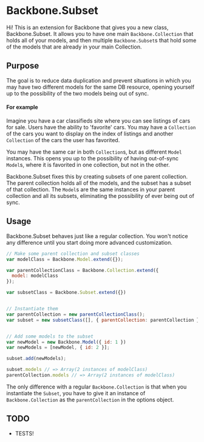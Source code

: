 # Backbone.Subset

Hi! This is an extension for Backbone that gives you a new class, Backbone.Subset. It allows you to have one main `Backbone.Collection` that holds all of your models, and then multiple `Backbone.Subset`s that hold some of the models that are already in your main Collection.

## Purpose

The goal is to reduce data duplication and prevent situations in which you may have two different models for the same DB resource, opening yourself up to the possibility of the two models being out of sync.

#### For example

Imagine you have a car classifieds site where you can see listings of cars for sale. Users have the ability to 'favorite' cars. You may have a `Collection` of the cars you want to display on the index of listings and another `Collection` of the cars the user has favorited.

You may have the same car in both `Collection`s, but as different `Model` instances. This opens you up to the possibility of having out-of-sync `Model`s, where it is favorited in one collection, but not in the other.

Backbone.Subset fixes this by creating subsets of one parent collection. The parent collection holds all of the models, and the subset has a subset of that collection. The `Model`s are the same instances in your parent collection and all its subsets, eliminating the possibility of ever being out of sync.

## Usage

Backbone.Subset behaves just like a regular collection. You won't notice any difference until you start doing more advanced customization.

```javascript
// Make some parent collection and subset classes
var modelClass = Backbone.Model.extend({});

var parentCollectionClass = Backbone.Collection.extend({
  model: modelClass
});

var subsetClass = Backbone.Subset.extend({})


// Instantiate them
var parentCollection = new parentCollectionClass();
var subset = new subsetClass([], { parentCollection: parentCollection });


// Add some models to the subset
var newModel = new Backbone.Model({ id: 1 })
var newModels = [newModel, { id: 2 }];

subset.add(newModels);

subset.models // => Array(2 instances of modelClass)
parentCollection.models // => Array(2 instances of modelClass)
```

The only difference with a regular `Backbone.Collection` is that when you
instantiate the `Subset`, you have to give it an instance of
`Backbone.Collection` as the `parentCollection` in the options object.


## TODO

- TESTS!





